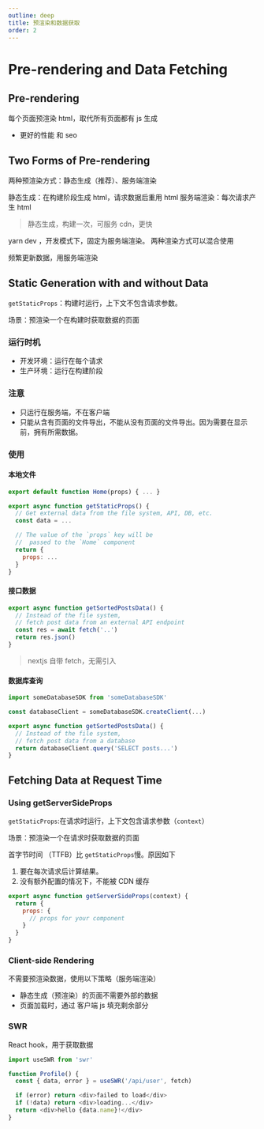 ```yaml
---
outline: deep
title: 预渲染和数据获取
order: 2
---
```


# Pre-rendering and Data Fetching

## Pre-rendering

每个页面预渲染 html，取代所有页面都有 js 生成

- 更好的性能 和 seo

## Two Forms of Pre-rendering

两种预渲染方式：静态生成（推荐）、服务端渲染

静态生成：在构建阶段生成 html，请求数据后重用 html
服务端渲染：每次请求产生 html

> 静态生成，构建一次，可服务 cdn，更快

yarn dev ，开发模式下，固定为服务端渲染。
两种渲染方式可以混合使用

频繁更新数据，用服务端渲染

## Static Generation with and without Data

`getStaticProps`：构建时运行，上下文不包含请求参数。

场景：预渲染一个在构建时获取数据的页面

### 运行时机

- 开发环境：运行在每个请求
- 生产环境：运行在构建阶段

### 注意

- 只运行在服务端，不在客户端
- 只能从含有页面的文件导出，不能从没有页面的文件导出。因为需要在显示前，拥有所需数据。

### 使用

#### 本地文件

```javascript
export default function Home(props) { ... }

export async function getStaticProps() {
  // Get external data from the file system, API, DB, etc.
  const data = ...

  // The value of the `props` key will be
  //  passed to the `Home` component
  return {
    props: ...
  }
}
```

#### 接口数据

```javascript
export async function getSortedPostsData() {
  // Instead of the file system,
  // fetch post data from an external API endpoint
  const res = await fetch('..')
  return res.json()
}
```

> nextjs 自带 fetch，无需引入

#### 数据库查询

```javascript
import someDatabaseSDK from 'someDatabaseSDK'

const databaseClient = someDatabaseSDK.createClient(...)

export async function getSortedPostsData() {
  // Instead of the file system,
  // fetch post data from a database
  return databaseClient.query('SELECT posts...')
}
```

## Fetching Data at Request Time

### Using getServerSideProps

`getStaticProps`:在请求时运行，上下文包含请求参数（`context`）

场景：预渲染一个在请求时获取数据的页面

首字节时间 （TTFB）比 `getStaticProps`慢。原因如下

1. 要在每次请求后计算结果。
2. 没有额外配置的情况下，不能被 CDN 缓存

```javascript
export async function getServerSideProps(context) {
  return {
    props: {
      // props for your component
    }
  }
}
```

### Client-side Rendering

不需要预渲染数据，使用以下策略（服务端渲染）

- 静态生成（预渲染）的页面不需要外部的数据
- 页面加载时，通过 客户端 js 填充剩余部分

### SWR

React hook，用于获取数据

```javascript
import useSWR from 'swr'

function Profile() {
  const { data, error } = useSWR('/api/user', fetch)

  if (error) return <div>failed to load</div>
  if (!data) return <div>loading...</div>
  return <div>hello {data.name}!</div>
}
```
